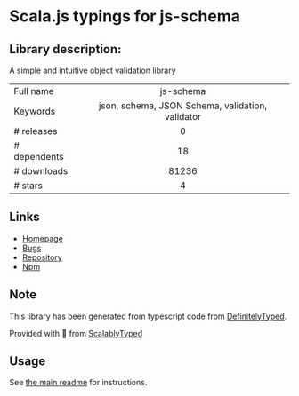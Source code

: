 
# Scala.js typings for js-schema


## Library description:
A simple and intuitive object validation library

|                    |                 |
| ------------------ | :-------------: |
| Full name          | js-schema |
| Keywords           | json, schema, JSON Schema, validation, validator |
| # releases         | 0 |
| # dependents       | 18 |
| # downloads        | 81236 |
| # stars            | 4 |

## Links
- [Homepage](https://github.com/molnarg/js-schema)
- [Bugs](https://github.com/molnarg/js-schema/issues)
- [Repository](https://github.com/molnarg/js-schema)
- [Npm](https://www.npmjs.com/package/js-schema)
    


## Note
This library has been generated from typescript code from [DefinitelyTyped](https://definitelytyped.org).

Provided with :purple_heart: from [ScalablyTyped](https://github.com/oyvindberg/ScalablyTyped)

## Usage
See [the main readme](../../readme.md) for instructions.


